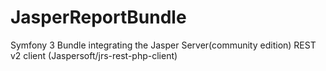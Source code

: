 # JasperReportBundle
Symfony 3 Bundle integrating the Jasper Server(community edition) REST v2 client (Jaspersoft/jrs-rest-php-client)
